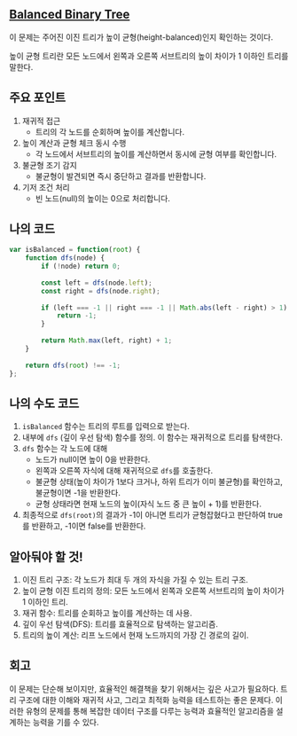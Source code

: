 ## [**Balanced Binary Tree**](https://leetcode.com/problems/balanced-binary-tree)

이 문제는 주어진 이진 트리가 높이 균형(height-balanced)인지 확인하는 것이다.

높이 균형 트리란 모든 노드에서 왼쪽과 오른쪽 서브트리의 높이 차이가 1 이하인 트리를 말한다.

## 주요 포인트

1. 재귀적 접근
    - 트리의 각 노드를 순회하며 높이를 계산합니다.
2. 높이 계산과 균형 체크 동시 수행
    - 각 노드에서 서브트리의 높이를 계산하면서 동시에 균형 여부를 확인합니다.
3. 불균형 조기 감지
    - 불균형이 발견되면 즉시 중단하고 결과를 반환합니다.
4. 기저 조건 처리
    - 빈 노드(null)의 높이는 0으로 처리합니다.

## 나의 코드

```jsx
var isBalanced = function(root) {
    function dfs(node) {
        if (!node) return 0;
        
        const left = dfs(node.left);
        const right = dfs(node.right);
        
        if (left === -1 || right === -1 || Math.abs(left - right) > 1) {
            return -1;
        }
        
        return Math.max(left, right) + 1;
    }
    
    return dfs(root) !== -1;
};
```

## 나의 수도 코드

1. `isBalanced` 함수는 트리의 루트를 입력으로 받는다.
2. 내부에 `dfs` (깊이 우선 탐색) 함수를 정의. 이 함수는 재귀적으로 트리를 탐색한다.
3. `dfs` 함수는 각 노드에 대해
    - 노드가 null이면 높이 0을 반환한다.
    - 왼쪽과 오른쪽 자식에 대해 재귀적으로 `dfs`를 호출한다.
    - 불균형 상태(높이 차이가 1보다 크거나, 하위 트리가 이미 불균형)를 확인하고, 불균형이면 -1을 반환한다.
    - 균형 상태라면 현재 노드의 높이(자식 노드 중 큰 높이 + 1)를 반환한다.
4. 최종적으로 `dfs(root)`의 결과가 -1이 아니면 트리가 균형잡혔다고 판단하여 true를 반환하고, -1이면 false를 반환한다.

## 알아둬야 할 것!

1. 이진 트리 구조: 각 노드가 최대 두 개의 자식을 가질 수 있는 트리 구조.
2. 높이 균형 이진 트리의 정의: 모든 노드에서 왼쪽과 오른쪽 서브트리의 높이 차이가 1 이하인 트리.
3. 재귀 함수: 트리를 순회하고 높이를 계산하는 데 사용.
4. 깊이 우선 탐색(DFS): 트리를 효율적으로 탐색하는 알고리즘.
5. 트리의 높이 계산: 리프 노드에서 현재 노드까지의 가장 긴 경로의 길이.

## 회고

이 문제는 단순해 보이지만, 효율적인 해결책을 찾기 위해서는 깊은 사고가 필요하다. 트리 구조에 대한 이해와 재귀적 사고, 그리고 최적화 능력을 테스트하는 좋은 문제다. 이러한 유형의 문제를 통해 복잡한 데이터 구조를 다루는 능력과 효율적인 알고리즘을 설계하는 능력을 기를 수 있다.
